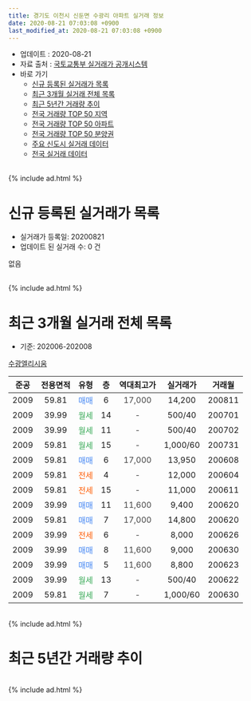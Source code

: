```yaml
---
title: 경기도 이천시 신둔면 수광리 아파트 실거래 정보
date: 2020-08-21 07:03:08 +0900
last_modified_at: 2020-08-21 07:03:08 +0900
---
```


* 업데이트 : 2020-08-21
* 자료 출처 : [국토교통부 실거래가 공개시스템](http://rt.molit.go.kr)
* 바로 가기
    * [신규 등록된 실거래가 목록](#신규-등록된-실거래가-목록)
    * [최근 3개월 실거래 전체 목록](#최근-3개월-실거래-전체-목록)
    * [최근 5년간 거래량 추이](#최근-5년간-거래량-추이)
    * [전국 거래량 TOP 50 지역](https://inasie.github.io/apt-trade-info/최근-3개월-전국에서-가장-거래가-많이-발생한-지역)
    * [전국 거래량 TOP 50 아파트](https://inasie.github.io/apt-trade-info/최근-3개월-전국에서-가장-거래가-많이-발생한-아파트)
    * [전국 거래량 TOP 50 분양권](https://inasie.github.io/apt-trade-info/최근-3개월-전국에서-가장-거래가-많이-발생한-분양권)
    * [주요 신도시 실거래 데이터](https://inasie.github.io/apt-trade-info/주요-신도시)
    * [전국 실거래 데이터](https://inasie.github.io/apt-trade-info/전국)
<br>
{% include ad.html %}
<br>

# 신규 등록된 실거래가 목록
* 실거래가 등록일: 20200821
* 업데이트 된 실거래 수: 0 건

없음

<br>
{% include ad.html %}
<br>

# 최근 3개월 실거래 전체 목록
* 기준: 202006-202008


[수광엘리시움](https://search.naver.com/search.naver?query=%EA%B2%BD%EA%B8%B0%EB%8F%84+%EC%9D%B4%EC%B2%9C%EC%8B%9C+%EC%8B%A0%EB%91%94%EB%A9%B4+%EC%88%98%EA%B4%91%EB%A6%AC+%EC%88%98%EA%B4%91%EC%97%98%EB%A6%AC%EC%8B%9C%EC%9B%80)

|준공|전용면적|유형|층|역대최고가|실거래가|거래월|
|:---:|:---:|:---:|:---:|:---:|:---:|:---:|
|2009|59.81|<span style="color:#4285f3">매매</span>|6|<span style="color:#444444">17,000</span>|14,200|200811|
|2009|39.99|<span style="color:#34a853">월세</span>|14|<span style="color:#444444">-</span>|500/40|200701|
|2009|39.99|<span style="color:#34a853">월세</span>|11|<span style="color:#444444">-</span>|500/40|200702|
|2009|59.81|<span style="color:#34a853">월세</span>|15|<span style="color:#444444">-</span>|1,000/60|200731|
|2009|59.81|<span style="color:#4285f3">매매</span>|6|<span style="color:#444444">17,000</span>|13,950|200608|
|2009|59.81|<span style="color:#ff5a00">전세</span>|4|<span style="color:#444444">-</span>|12,000|200604|
|2009|59.81|<span style="color:#ff5a00">전세</span>|15|<span style="color:#444444">-</span>|11,000|200611|
|2009|39.99|<span style="color:#4285f3">매매</span>|11|<span style="color:#444444">11,600</span>|9,400|200620|
|2009|59.81|<span style="color:#4285f3">매매</span>|7|<span style="color:#444444">17,000</span>|14,800|200620|
|2009|39.99|<span style="color:#ff5a00">전세</span>|6|<span style="color:#444444">-</span>|8,000|200626|
|2009|39.99|<span style="color:#4285f3">매매</span>|8|<span style="color:#444444">11,600</span>|9,000|200630|
|2009|39.99|<span style="color:#4285f3">매매</span>|5|<span style="color:#444444">11,600</span>|8,800|200623|
|2009|39.99|<span style="color:#34a853">월세</span>|13|<span style="color:#444444">-</span>|500/40|200622|
|2009|59.81|<span style="color:#34a853">월세</span>|7|<span style="color:#444444">-</span>|1,000/60|200630|


<br>
{% include ad.html %}
<br>

# 최근 5년간 거래량 추이


<div style="width:100%;">
    <canvas id="deal_progress" height="200"></canvas>
</div>

<script>
new Chart(document.getElementById("deal_progress"), {
    type: 'line',
    data: {
        labels: ['201508','201509','201510','201511','201512','201601','201602','201603','201604','201605','201606','201607','201608','201609','201610','201611','201612','201701','201702','201703','201704','201705','201706','201707','201708','201709','201710','201711','201712','201801','201802','201803','201804','201805','201806','201807','201808','201809','201810','201811','201812','201901','201902','201903','201904','201905','201906','201907','201908','201909','201910','201911','201912','202001','202002','202003','202004','202005','202006','202007','202008'],
        datasets: [{
            label: '매매',
            pointRadius: 1,
            data: [6, 11, 12, 6, 3, 7, 4, 2, 6, 7, 8, 5, 3, 2, 2, 5, 1, 2, 2, 1, 2, 0, 3, 2, 2, 0, 2, 0, 2, 2, 0, 1, 0, 1, 1, 2, 0, 0, 2, 3, 4, 0, 0, 1, 4, 0, 0, 1, 0, 2, 3, 1, 2, 1, 2, 1, 1, 2, 5, 0, 1],
            borderColor: "rgba(255, 201, 14, 1)",
            backgroundColor: "rgba(255, 201, 14, 0.5)",
            fill: false,
            lineTension: 0
        },{
            label: '전월세',
            pointRadius: 1,
            data: [3, 8, 9, 3, 3, 2, 5, 2, 3, 1, 0, 2, 1, 3, 6, 2, 2, 2, 3, 2, 2, 0, 4, 4, 2, 6, 4, 3, 1, 3, 2, 3, 4, 3, 3, 0, 2, 0, 0, 1, 3, 0, 0, 1, 4, 1, 2, 3, 4, 0, 2, 2, 1, 1, 7, 1, 1, 0, 5, 3, 0],
            borderColor: "rgba(0, 141, 185, 1)",
            backgroundColor: "rgba(0, 141, 185, 0.5)",
            fill: false,
            lineTension: 0
        }
        ]
    },
    options: {
        responsive: true,
        title: {
            display: false
        },
        tooltips: {
            mode: 'index',
            intersect: false
        },
        hover: {
            mode: 'nearest',
            intersect: true
        },
        scales: {
            xAxes: [{
                display: true,
                scaleLabel: {
                    display: true,
                    labelString: '년/월'
                }
            }],
            yAxes: [{
                display: true,
                ticks: {
                    suggestedMin: 0,
                },
                scaleLabel: {
                    display: true,
                    labelString: '실거래 수'
                }
            }]
        }
    }
});

</script>


<br>
{% include ad.html %}
<br>

